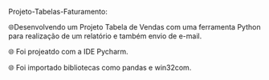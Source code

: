Projeto-Tabelas-Faturamento:

🌐Desenvolvendo um Projeto Tabela de Vendas com uma ferramenta Python para realização de um relatório e também envio de e-mail.

🌐 Foi projeatdo com a IDE Pycharm.

🌐 Foi importado bibliotecas como pandas e win32com.


